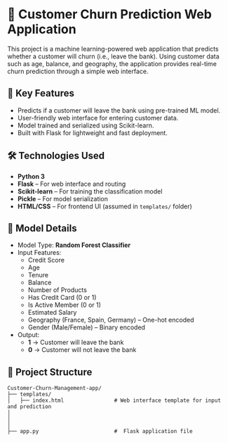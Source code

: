 # 🏦 Customer Churn Prediction Web Application

This project is a machine learning-powered web application that predicts whether a customer will churn (i.e., leave the bank). Using customer data such as age, balance, and geography, the application provides real-time churn prediction through a simple web interface.

## 📌 Key Features
- Predicts if a customer will leave the bank using pre-trained ML model.
- User-friendly web interface for entering customer data.
- Model trained and serialized using Scikit-learn.
- Built with Flask for lightweight and fast deployment.


## 🛠 Technologies Used
- **Python 3**
- **Flask** – For web interface and routing
- **Scikit-learn** – For training the classification model
- **Pickle** – For model serialization
- **HTML/CSS** – For frontend UI (assumed in `templates/` folder)

## 🧠 Model Details
- Model Type: **Random Forest Classifier**
- Input Features:
  - Credit Score
  - Age
  - Tenure
  - Balance
  - Number of Products
  - Has Credit Card (0 or 1)
  - Is Active Member (0 or 1)
  - Estimated Salary
  - Geography (France, Spain, Germany) – One-hot encoded
  - Gender (Male/Female) – Binary encoded
- Output:
  - **1** → Customer will leave the bank
  - **0** → Customer will not leave the bank

 ## 📂 Project Structure
```
Customer-Churn-Management-app/
├── templates/                      
│   ├── index.html                # Web interface template for input and prediction
│ 
│   
│
├── app.py                        #  Flask application file
